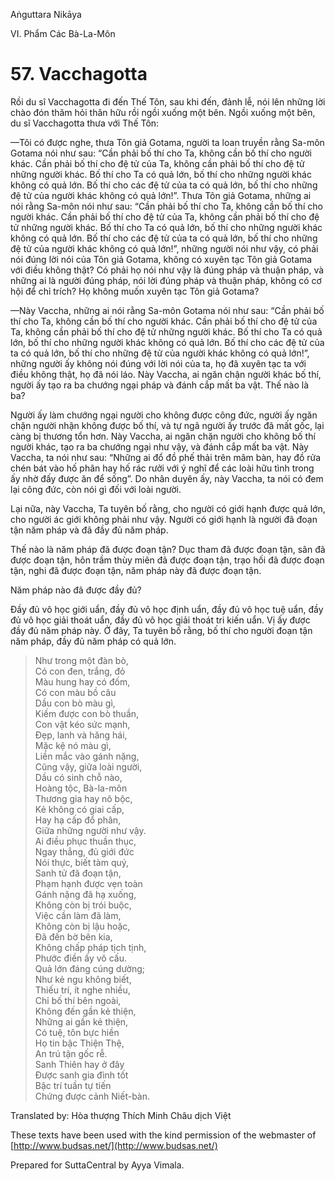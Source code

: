 Aṅguttara Nikāya

VI. Phẩm Các Bà-La-Môn

# 57. Vacchagotta

Rồi du sĩ Vacchagotta đi đến Thế Tôn, sau khi đến, đảnh lễ, nói lên những lời chào đón thăm hỏi thân hữu rồi ngồi xuống một bên. Ngồi xuống một bên, du sĩ Vacchagotta thưa với Thế Tôn:

—Tôi có được nghe, thưa Tôn giả Gotama, người ta loan truyền rằng Sa-môn Gotama nói như sau: “Cần phải bố thí cho Ta, không cần bố thí cho người khác. Cần phải bố thí cho đệ tử của Ta, không cần phải bố thí cho đệ tử những người khác. Bố thí cho Ta có quả lớn, bố thí cho những người khác không có quả lớn. Bố thí cho các đệ tử của ta có quả lớn, bố thí cho những đệ tử của người khác không có quả lớn!”. Thưa Tôn giả Gotama, những ai nói rằng Sa-môn nói như sau: “Cần phải bố thí cho Ta, không cần bố thí cho người khác. Cần phải bố thí cho đệ tử của Ta, không cần phải bố thí cho đệ tử những người khác. Bố thí cho Ta có quả lớn, bố thí cho những người khác không có quả lớn. Bố thí cho các đệ tử của ta có quả lớn, bố thí cho những đệ tử của người khác không có quả lớn!”, những người nói như vậy, có phải nói đúng lời nói của Tôn giả Gotama, không có xuyên tạc Tôn giả Gotama với điều không thật? Có phải họ nói như vậy là đúng pháp và thuận pháp, và những ai là người đúng pháp, nói lời đúng pháp và thuận pháp, không có cơ hội để chỉ trích? Họ không muốn xuyên tạc Tôn giả Gotama?

—Này Vaccha, những ai nói rằng Sa-môn Gotama nói như sau: “Cần phải bố thí cho Ta, không cần bố thí cho người khác. Cần phải bố thí cho đệ tử của Ta, không cần phải bố thí cho đệ tử những người khác. Bố thí cho Ta có quả lớn, bố thí cho những người khác không có quả lớn. Bố thí cho các đệ tử của ta có quả lớn, bố thí cho những đệ tử của người khác không có quả lớn!”, những người ấy không nói đúng với lời nói của ta, họ đã xuyên tạc ta với điều không thật, họ đã nói láo. Này Vaccha, ai ngăn chận người khác bố thí, người ấy tạo ra ba chướng ngại pháp và đánh cắp mất ba vật. Thế nào là ba?

Người ấy làm chướng ngại người cho không được công đức, người ấy ngăn chặn người nhận không được bố thí, và tự ngã người ấy trước đã mất gốc, lại càng bị thương tổn hơn. Này Vaccha, ai ngăn chặn người cho không bố thí người khác, tạo ra ba chướng ngại như vậy, và đánh cắp mất ba vật. Này Vaccha, ta nói như sau: “Những ai đổ đồ phế thải trên mâm bàn, hay đồ rửa chén bát vào hố phân hay hố rác rưởi với ý nghĩ để các loài hữu tình trong ấy nhờ đấy được ăn để sống”. Do nhân duyên ấy, này Vaccha, ta nói có đem lại công đức, còn nói gì đối với loài người.

Lại nữa, này Vaccha, Ta tuyên bố rằng, cho người có giới hạnh được quả lớn, cho người ác giới không phải như vậy. Người có giới hạnh là người đã đoạn tận năm pháp và đã đầy đủ năm pháp.

Thế nào là năm pháp đã được đoạn tận? Dục tham đã được đoạn tận, sân đã được đoạn tận, hôn trầm thùy miên đã được đoạn tận, trạo hối đã được đoạn tận, nghi đã được đoạn tận, năm pháp này đã được đoạn tận.

Năm pháp nào đã được đầy đủ?

Ðầy đủ vô học giới uẩn, đầy đủ vô học định uẩn, đầy đủ vô học tuệ uẩn, đầy đủ vô học giải thoát uẩn, đầy đủ vô học giải thoát tri kiến uẩn. Vị ấy được đầy đủ năm pháp này. Ở đây, Ta tuyên bố rằng, bố thí cho người đoạn tận năm pháp, đầy đủ năm pháp có quả lớn.

> Như trong một đàn bò,  
> Có con đen, trắng, đỏ  
> Màu hung hay có đốm,  
> Có con màu bồ câu  
> Dầu con bò màu gì,  
> Kiếm được con bò thuần,  
> Con vật kéo sức mạnh,  
> Ðẹp, lanh và hăng hái,  
> Mặc kệ nó màu gì,  
> Liền mắc vào gánh nặng,  
> Cũng vậy, giữa loài người,  
> Dầu có sinh chỗ nào,  
> Hoàng tộc, Bà-la-môn  
> Thương gia hay nô bộc,  
> Kẻ không có giai cấp,  
> Hay hạ cấp đổ phân,  
> Giữa những người như vậy.  
> Ai điều phục thuần thục,  
> Ngay thẳng, đủ giới đức  
> Nói thực, biết tàm quý,  
> Sanh tử đã đoạn tận,  
> Phạm hạnh được vẹn toàn  
> Gánh nặng đã hạ xuống,  
> Không còn bị trói buộc,  
> Việc cần làm đã làm,  
> Không còn bị lậu hoặc,  
> Ðã đến bờ bên kia,  
> Không chấp pháp tịch tịnh,  
> Phước điền ấy vô cấu.  
> Quả lớn đáng cúng dường;  
> Như kẻ ngu không biết,  
> Thiếu trí, ít nghe nhiều,  
> Chỉ bố thí bên ngoài,  
> Không đến gần kẻ thiện,  
> Những ai gần kẻ thiện,  
> Có tuệ, tôn bực hiền  
> Họ tin bậc Thiện Thệ,  
> An trú tận gốc rễ.  
> Sanh Thiên hay ở đây  
> Ðược sanh gia đình tốt  
> Bậc trí tuần tự tiến  
> Chứng được cảnh Niết-bàn.

Translated by: Hòa thượng Thích Minh Châu dịch Việt

These texts have been used with the kind permission of the webmaster of [http://www.budsas.net/](http://www.budsas.net/)

Prepared for SuttaCentral by Ayya Vimala.